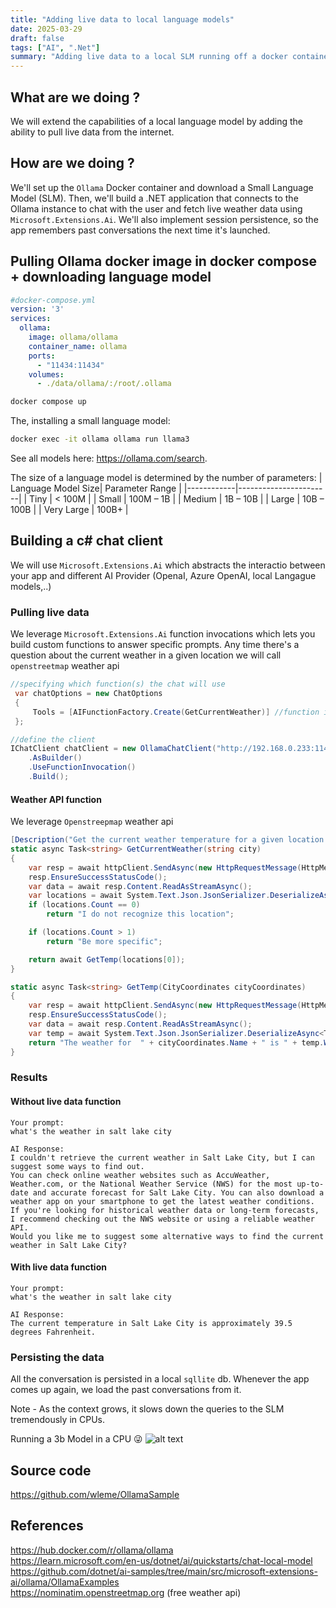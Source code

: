 ```yaml
---
title: "Adding live data to local language models"
date: 2025-03-29
draft: false
tags: ["AI", ".Net"]
summary: "Adding live data to a local SLM running off a docker container in raspberry pi and preserving the context. We will build a .net console app that connects to the `Ollama` instance using the `Microsoft.Extensions.Ai` nuget package"
---
```


## What are we doing ?
We will extend the capabilities of a local language model by adding the ability to pull live data from the internet.

## How are we doing ?

We'll set up the `Ollama` Docker container and download a Small Language Model (SLM). Then, we'll build a .NET application that connects to the Ollama instance to chat with the user and fetch live weather data using `Microsoft.Extensions.Ai`. We'll also implement session persistence, so the app remembers past conversations the next time it's launched.

## Pulling Ollama docker image in docker compose + downloading language model

```yml
#docker-compose.yml
version: '3'
services:
  ollama:
    image: ollama/ollama
    container_name: ollama
    ports:
      - "11434:11434"
    volumes:
      - ./data/ollama/:/root/.ollama
```

```bash
docker compose up
```

The, installing a small language model:
```bash
docker exec -it ollama ollama run llama3
```
See all models here: https://ollama.com/search. 

The size of a language model is determined by the number of parameters:
| Language Model Size| Parameter Range       |
|------------|-----------------------|
| Tiny       | < 100M                |
| Small      | 100M – 1B             |
| Medium     | 1B – 10B              |
| Large      | 10B – 100B            |
| Very Large | 100B+                 |



## Building a c# chat client
We will use `Microsoft.Extensions.Ai` which abstracts the interactio between your app and different AI Provider (OpenaI, Azure OpenAI, local Langague models,..)

### Pulling live data
We leverage `Microsoft.Extensions.Ai` function invocations which lets you build custom functions to answer specific prompts. 
Any time there's a question about the current weather in a given location we will call `openstreetmap` weather api

```cs
//specifying which function(s) the chat will use 
 var chatOptions = new ChatOptions
 {
     Tools = [AIFunctionFactory.Create(GetCurrentWeather)] //function is defined below
 };

//define the client
IChatClient chatClient = new OllamaChatClient("http://192.168.0.233:11434", "llama3.2:3b")
    .AsBuilder()
    .UseFunctionInvocation()
    .Build();
```

#### Weather API function

We leverage `Openstreepmap` weather api
```cs
[Description("Get the current weather temperature for a given location around the world")]
static async Task<string> GetCurrentWeather(string city)
{
    var resp = await httpClient.SendAsync(new HttpRequestMessage(HttpMethod.Get, new Uri($"https://nominatim.openstreetmap.org/search?q={city}&format=json&limit=1")));
    resp.EnsureSuccessStatusCode();
    var data = await resp.Content.ReadAsStreamAsync();
    var locations = await System.Text.Json.JsonSerializer.DeserializeAsync<IList<CityCoordinates>>(data);
    if (locations.Count == 0)
        return "I do not recognize this location";

    if (locations.Count > 1)
        return "Be more specific";

    return await GetTemp(locations[0]);
}

static async Task<string> GetTemp(CityCoordinates cityCoordinates)
{
    var resp = await httpClient.SendAsync(new HttpRequestMessage(HttpMethod.Get, new Uri($"https://api.open-meteo.com/v1/forecast?latitude={cityCoordinates.Lat}&longitude={cityCoordinates.Lon}&current_weather=true&temperature_unit=fahrenheit")));
    resp.EnsureSuccessStatusCode();
    var data = await resp.Content.ReadAsStreamAsync();
    var temp = await System.Text.Json.JsonSerializer.DeserializeAsync<Temperature>(data);
    return "The weather for  " + cityCoordinates.Name + " is " + temp.WeatherInfo.Temp;
}
```
### Results

#### Without live data function
```text
Your prompt:
what's the weather in salt lake city

AI Response:
I couldn't retrieve the current weather in Salt Lake City, but I can suggest some ways to find out.
You can check online weather websites such as AccuWeather, Weather.com, or the National Weather Service (NWS) for the most up-to-date and accurate forecast for Salt Lake City. You can also download a weather app on your smartphone to get the latest weather conditions.
If you're looking for historical weather data or long-term forecasts, I recommend checking out the NWS website or using a reliable weather API.
Would you like me to suggest some alternative ways to find the current weather in Salt Lake City?
```
#### With live data function
```text
Your prompt:
what's the weather in salt lake city

AI Response:
The current temperature in Salt Lake City is approximately 39.5 degrees Fahrenheit.
```
### Persisting the data
All the conversation is persisted in a local `sqllite` db. Whenever the app comes up again, we load the past conversations from it.

Note - As the context grows, it slows down the queries to the SLM tremendously in CPUs. 

Running a 3b Model in a CPU 😜
![alt text](/imgs/2025/001-cpu.png)

## Source code
https://github.com/wleme/OllamaSample

## References
https://hub.docker.com/r/ollama/ollama </br>
https://learn.microsoft.com/en-us/dotnet/ai/quickstarts/chat-local-model </br>
https://github.com/dotnet/ai-samples/tree/main/src/microsoft-extensions-ai/ollama/OllamaExamples </br>
https://nominatim.openstreetmap.org (free weather api)